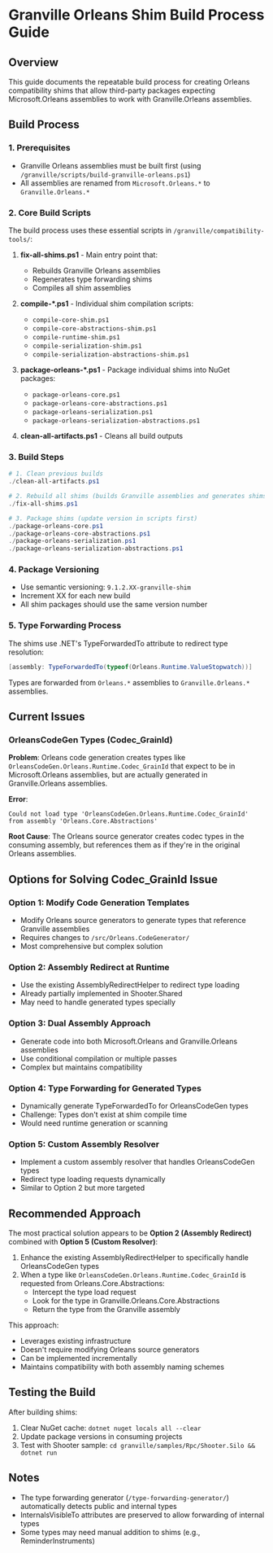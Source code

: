 # Granville Orleans Shim Build Process Guide

## Overview

This guide documents the repeatable build process for creating Orleans compatibility shims that allow third-party packages expecting Microsoft.Orleans assemblies to work with Granville.Orleans assemblies.

## Build Process

### 1. Prerequisites

- Granville Orleans assemblies must be built first (using `/granville/scripts/build-granville-orleans.ps1`)
- All assemblies are renamed from `Microsoft.Orleans.*` to `Granville.Orleans.*`

### 2. Core Build Scripts

The build process uses these essential scripts in `/granville/compatibility-tools/`:

1. **fix-all-shims.ps1** - Main entry point that:
   - Rebuilds Granville Orleans assemblies
   - Regenerates type forwarding shims
   - Compiles all shim assemblies
   
2. **compile-\*.ps1** - Individual shim compilation scripts:
   - `compile-core-shim.ps1`
   - `compile-core-abstractions-shim.ps1`
   - `compile-runtime-shim.ps1`
   - `compile-serialization-shim.ps1`
   - `compile-serialization-abstractions-shim.ps1`

3. **package-orleans-\*.ps1** - Package individual shims into NuGet packages:
   - `package-orleans-core.ps1`
   - `package-orleans-core-abstractions.ps1`
   - `package-orleans-serialization.ps1`
   - `package-orleans-serialization-abstractions.ps1`

4. **clean-all-artifacts.ps1** - Cleans all build outputs

### 3. Build Steps

```powershell
# 1. Clean previous builds
./clean-all-artifacts.ps1

# 2. Rebuild all shims (builds Granville assemblies and generates shims)
./fix-all-shims.ps1

# 3. Package shims (update version in scripts first)
./package-orleans-core.ps1
./package-orleans-core-abstractions.ps1
./package-orleans-serialization.ps1
./package-orleans-serialization-abstractions.ps1
```

### 4. Package Versioning

- Use semantic versioning: `9.1.2.XX-granville-shim`
- Increment XX for each new build
- All shim packages should use the same version number

### 5. Type Forwarding Process

The shims use .NET's TypeForwardedTo attribute to redirect type resolution:

```csharp
[assembly: TypeForwardedTo(typeof(Orleans.Runtime.ValueStopwatch))]
```

Types are forwarded from `Orleans.*` assemblies to `Granville.Orleans.*` assemblies.

## Current Issues

### OrleansCodeGen Types (Codec_GrainId)

**Problem**: Orleans code generation creates types like `OrleansCodeGen.Orleans.Runtime.Codec_GrainId` that expect to be in Microsoft.Orleans assemblies, but are actually generated in Granville.Orleans assemblies.

**Error**: 
```
Could not load type 'OrleansCodeGen.Orleans.Runtime.Codec_GrainId' from assembly 'Orleans.Core.Abstractions'
```

**Root Cause**: The Orleans source generator creates codec types in the consuming assembly, but references them as if they're in the original Orleans assemblies.

## Options for Solving Codec_GrainId Issue

### Option 1: Modify Code Generation Templates
- Modify Orleans source generators to generate types that reference Granville assemblies
- Requires changes to `/src/Orleans.CodeGenerator/`
- Most comprehensive but complex solution

### Option 2: Assembly Redirect at Runtime
- Use the existing AssemblyRedirectHelper to redirect type loading
- Already partially implemented in Shooter.Shared
- May need to handle generated types specially

### Option 3: Dual Assembly Approach
- Generate code into both Microsoft.Orleans and Granville.Orleans assemblies
- Use conditional compilation or multiple passes
- Complex but maintains compatibility

### Option 4: Type Forwarding for Generated Types
- Dynamically generate TypeForwardedTo for OrleansCodeGen types
- Challenge: Types don't exist at shim compile time
- Would need runtime generation or scanning

### Option 5: Custom Assembly Resolver
- Implement a custom assembly resolver that handles OrleansCodeGen types
- Redirect type loading requests dynamically
- Similar to Option 2 but more targeted

## Recommended Approach

The most practical solution appears to be **Option 2 (Assembly Redirect)** combined with **Option 5 (Custom Resolver)**:

1. Enhance the existing AssemblyRedirectHelper to specifically handle OrleansCodeGen types
2. When a type like `OrleansCodeGen.Orleans.Runtime.Codec_GrainId` is requested from Orleans.Core.Abstractions:
   - Intercept the type load request
   - Look for the type in Granville.Orleans.Core.Abstractions
   - Return the type from the Granville assembly

This approach:
- Leverages existing infrastructure
- Doesn't require modifying Orleans source generators
- Can be implemented incrementally
- Maintains compatibility with both assembly naming schemes

## Testing the Build

After building shims:

1. Clear NuGet cache: `dotnet nuget locals all --clear`
2. Update package versions in consuming projects
3. Test with Shooter sample: `cd granville/samples/Rpc/Shooter.Silo && dotnet run`

## Notes

- The type forwarding generator (`/type-forwarding-generator/`) automatically detects public and internal types
- InternalsVisibleTo attributes are preserved to allow forwarding of internal types
- Some types may need manual addition to shims (e.g., ReminderInstruments)
